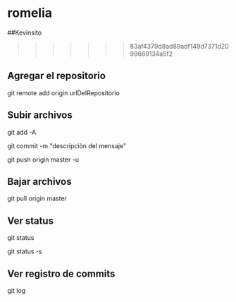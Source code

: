 
# romelia

##Kevinsito

>>>>>>> 83af4379d8ad89adf149d7371d2099669134a5f2
## Agregar el repositorio
git remote add origin urlDelRepositorio

## Subir archivos
git add -A

git commit -m "descripciòn del mensaje"

git push origin master -u

## Bajar archivos
git pull origin master

## Ver status
git status

git status -s

## Ver registro de commits
git log
